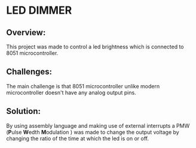 # LED DIMMER
## Overview:
This project was made to control a led brightness which is connected to 8051 microcontroller. 

## Challenges:
The main challenge is that 8051 microcontroller unlike modern microcontroller doesn't have any analog output pins.

## Solution:
By using assembly language and making use of external interrupts a PMW (**P**ulse **W**edth **M**odulation ) was made to change the output voltage by changing the ratio of the time at which the led is on or off.
